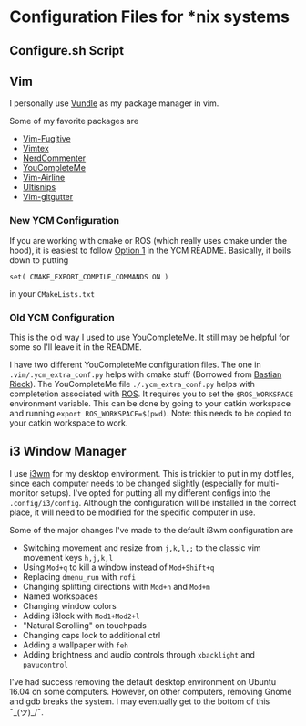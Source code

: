 # Configuration Files for \*nix systems

## Configure.sh Script

## Vim
I personally use [Vundle](https://github.com/VundleVim/Vundle.vim) as my package manager in vim.

Some of my favorite packages are

* [Vim-Fugitive](https://github.com/tpope/vim-fugitive)
* [Vimtex](https://github.com/lervag/vimtex)
* [NerdCommenter](https://github.com/scrooloose/nerdcommenter)
* [YouCompleteMe](https://github.com/Valloric/YouCompleteMe)
* [Vim-Airline](https://github.com/vim-airline/vim-airline)
* [Ultisnips](https://github.com/SirVer/ultisnips)
* [Vim-gitgutter](https://github.com/airblade/vim-gitgutter)

### New YCM Configuration
If you are working with cmake or ROS (which really uses cmake under the hood), it is easiest to follow [Option 1](https://github.com/Valloric/YouCompleteMe#c-family-semantic-completion) in the YCM README. Basically, it boils down to putting

```
set( CMAKE_EXPORT_COMPILE_COMMANDS ON )
```

in your `CMakeLists.txt`

### Old YCM Configuration 
This is the old way I used to use YouCompleteMe. It still may be helpful for some so I'll leave it in the README.

I have two different YouCompleteMe configuration files. The one in `.vim/.ycm_extra_conf.py` helps with cmake stuff (Borrowed from [Bastian Rieck](http://bastian.rieck.ru/blog/posts/2015/ycm_cmake/)). The YouCompleteMe file `./.ycm_extra_conf.py` helps with completetion associated with [ROS](http://www.ros.org/). It requires you to set the `$ROS_WORKSPACE` environment variable. This can be done by going to your catkin workspace and running `export ROS_WORKSPACE=$(pwd)`. Note: this needs to be copied to your catkin workspace to work.

## i3 Window Manager
I use [i3wm](https://i3wm.org/) for my desktop environment. This is trickier to put in my dotfiles, since each computer needs to be changed slightly (especially for multi-monitor setups). I've opted for putting all my different configs into the `.config/i3/config`. Although the configuration will be installed in the correct place, it will need to be modified for the specific computer in use.

Some of the major changes I've made to the default i3wm configuration are

* Switching movement and resize from `j,k,l,;` to the classic vim movement keys `h,j,k,l`
* Using `Mod+q` to kill a window instead of `Mod+Shift+q`
* Replacing `dmenu_run` with `rofi`
* Changing splitting directions with `Mod+n` and `Mod+m`
* Named workspaces
* Changing window colors
* Adding i3lock with `Mod1+Mod2+l`
* "Natural Scrolling" on touchpads
* Changing caps lock to additional ctrl
* Adding a wallpaper with `feh`
* Adding brightness and audio controls through `xbacklight` and `pavucontrol`

I've had success removing the default desktop environment on Ubuntu 16.04 on some computers. However, on other computers, removing Gnome and gdb breaks the system. I may eventually get to the bottom of this ¯\_(ツ)_/¯.
